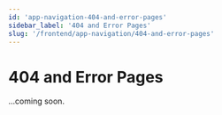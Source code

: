```yaml
---
id: 'app-navigation-404-and-error-pages'
sidebar_label: '404 and Error Pages'
slug: '/frontend/app-navigation/404-and-error-pages'
---
```


# 404 and Error Pages

...coming soon.
